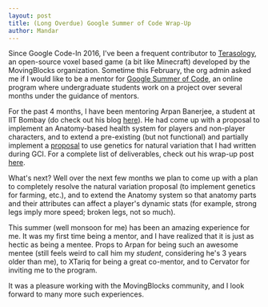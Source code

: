 ```yaml
---
layout: post
title: (Long Overdue) Google Summer of Code Wrap-Up
author: Mandar
---
```


Since Google Code-In 2016, I've been a frequent contributor to
[Terasology](http://terasology.org), an open-source voxel based game (a bit like
Minecraft) developed by the MovingBlocks organization. Sometime this February,
the org admin asked me if I would like to be a mentor for
[Google Summer of Code](https://summerofcode.withgoogle.com), an online program
where undergraduate students work on a project over several months under the
guidance of mentors.

For the past 4 months, I have been mentoring Arpan Banerjee, a student at IIT
Bombay (do check out his blog [here](http://arpan98.github.io)). He had come
up with a proposal to implement an Anatomy-based health system for players and
non-player characters, and to extend a pre-existing (but not functional) and partially
implement a [proposal](https://github.com/Terasology/SimpleFarming/issues/46) to
use genetics for natural variation that I had written during GCI. For a complete
list of deliverables, check out his wrap-up post
[here](http://arpan98.github.io/2017/08/23/gsoc-wrap-up-post.html).

What's next? Well over the next few months we plan to come up with a plan to
completely resolve the natural variation proposal (to implement genetics for
farming, etc.), and to extend the Anatomy system so that anatomy parts and their
attributes can affect a player's dynamic stats (for example, strong legs imply
more speed; broken legs, not so much).

This summer (well monsoon for me) has been an amazing experience for me. It was
my first time being a mentor, and I have realized that it is just as hectic as
being a mentee. Props to Arpan for being such an awesome mentee (still feels
weird to call him my _student_, considering he's 3 years older than me), to
XTariq for being a great co-mentor, and to Cervator for inviting me to the
program.

It was a pleasure working with the MovingBlocks community, and I look forward to
many more such experiences.
